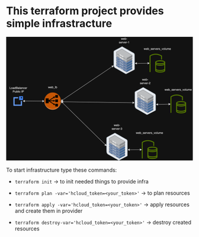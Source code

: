 # This terraform project provides simple infrastracture
<img src="img/web_servers.png"></img>

To start infrastructure type these commands:

* `terraform init` -> to init needed things to provide infra
  
* `terraform plan -var='hcloud_token=<your_token>'` -> to plan resources
  
* `terraform apply -var='hcloud_token=<your_token>'` -> apply resources and create them in provider
  
* `terraform destroy-var='hcloud_token=<your_token>'` -> destroy created resources